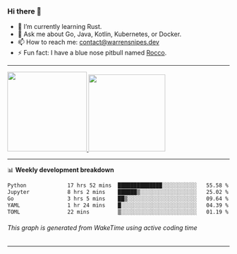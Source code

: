 ### Hi there 👋

- 🌱 I’m currently learning Rust.
- 💬 Ask me about Go, Java, Kotlin, Kubernetes, or Docker.
- 📫 How to reach me: contact@warrensnipes.dev
- ⚡ Fun fact: I have a blue nose pitbull named [Rocco](https://i.imgur.com/iLsSCKu.jpg).

-------


<a href="https://github.com/LockedThread/LockedThread">
  <img height="180em" src="https://github-readme-stats.vercel.app/api?username=LockedThread&theme=transparent&bg_color=00000000&show_icons=true&count_private=true" />
  <img height="174em" src="https://github-readme-stats.vercel.app/api/top-langs?username=LockedThread&theme=transparent&layout=compact&hide_progress=true&bg_color=00000000" />
  </a>

-------

📊 **Weekly development breakdown**
<!--START_SECTION:waka-->

```txt
Python             17 hrs 52 mins  ██████████████░░░░░░░░░░░   55.58 %
Jupyter            8 hrs 2 mins    ██████▒░░░░░░░░░░░░░░░░░░   25.02 %
Go                 3 hrs 5 mins    ██▒░░░░░░░░░░░░░░░░░░░░░░   09.64 %
YAML               1 hr 24 mins    █░░░░░░░░░░░░░░░░░░░░░░░░   04.39 %
TOML               22 mins         ▒░░░░░░░░░░░░░░░░░░░░░░░░   01.19 %
```

<!--END_SECTION:waka-->
###### *This graph is generated from WakeTime using active coding time*
-------

